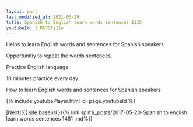 ```yaml
---
layout: post
last_modified_at: 2021-03-29
title: Spanish to English learn words sentences 1115 
youtubeId: I_RG7Qfj11o
---
```

 
 
Helps to learn English words and sentences for Spanish speakers.

Opportunitiy to repeat the words sentences. 

Practice English language. 
 
10 minutes practice every day. 
 
How to learn English words and sentences for Spanish speakers 
 
{% include youtubePlayer.html id=page.youtubeId %}
 
 
[Next]({{ site.baseurl }}{% link  split1/_posts/2017-05-20-Spanish to english learn words sentences 1481 .md%})
 
